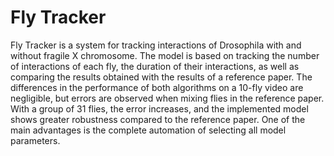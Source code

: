 # Fly Tracker

Fly Tracker is a system for tracking interactions of Drosophila with and without fragile X chromosome. The model is based on tracking the number of interactions of each fly, the duration of their interactions, as well as comparing the results obtained with the results of a reference paper. The differences in the performance of both algorithms on a 10-fly video are negligible, but errors are observed when mixing flies in the reference paper. With a group of 31 flies, the error increases, and the implemented model shows greater robustness compared to the reference paper. One of the main advantages is the complete automation of selecting all model parameters.
